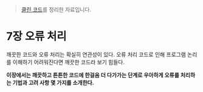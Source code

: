 > [클린 코드](http://www.yes24.com/Product/Goods/11681152?OzSrank=1)를 정리한 자료입니다.

# 7장 오류 처리

깨끗한 코드와 오류 처리는 확실히 연관성이 있다. 오류 처리 코드로 인해 프로그램 논리를 이해하기 어려워진다면 깨끗한 코드라 보기 힘들다.

**이장에서는 깨끗하고 튼튼한 코드에 한걸음 더 다가가는 단계로 우아하게 오류를 처리하는 기법과 고려 사항 몇 가지를 소개한다.**













































































